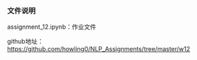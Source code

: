 ### 文件说明

assignment_12.ipynb：作业文件

github地址：<https://github.com/howling0/NLP_Assignments/tree/master/w12>

